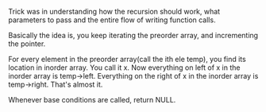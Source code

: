 Trick was in understanding how the recursion should work, what parameters to pass and the entire flow of writing function calls.

Basically the idea is, you keep iterating the preorder array, and incrementing the pointer.

For every element in the preorder array(call the ith ele temp), you find its location in inorder array. You call it x.
Now everything on left of x in the inorder array is temp->left.
Everything on the right of x in the inorder array is temp->right.
That's almost it.

Whenever base conditions are called, return NULL.